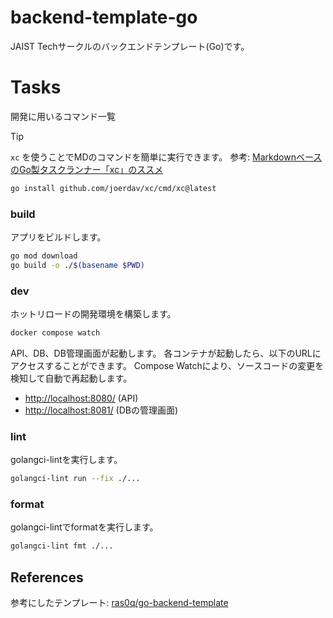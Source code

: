 # backend-template-go
JAIST Techサークルのバックエンドテンプレート(Go)です。

# Tasks

開発に用いるコマンド一覧

> [!TIP]
> `xc` を使うことでMDのコマンドを簡単に実行できます。
> 参考: [MarkdownベースのGo製タスクランナー「xc」のススメ](https://zenn.dev/trap/articles/af32614c07214d)
>
> ```bash
> go install github.com/joerdav/xc/cmd/xc@latest
> ```

### build

アプリをビルドします。

```sh
go mod download
go build -o ./$(basename $PWD)
```

### dev

ホットリロードの開発環境を構築します。

```sh
docker compose watch
```

API、DB、DB管理画面が起動します。
各コンテナが起動したら、以下のURLにアクセスすることができます。
Compose Watchにより、ソースコードの変更を検知して自動で再起動します。

- <http://localhost:8080/> (API)
- <http://localhost:8081/> (DBの管理画面)

### lint

golangci-lintを実行します。

```sh
golangci-lint run --fix ./...
```

### format

golangci-lintでformatを実行します。

```sh
golangci-lint fmt ./...
```

## References
参考にしたテンプレート: [ras0q/go-backend-template](https://github.com/ras0q/go-backend-template/tree/main)